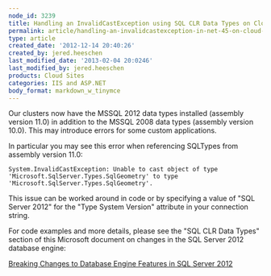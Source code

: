 ```yaml
---
node_id: 3239
title: Handling an InvalidCastException using SQL CLR Data Types on Cloud Sites
permalink: article/handling-an-invalidcastexception-in-net-45-on-cloud-sites
type: article
created_date: '2012-12-14 20:40:26'
created_by: jered.heeschen
last_modified_date: '2013-02-04 20:0246'
last_modified_by: jered.heeschen
products: Cloud Sites
categories: IIS and ASP.NET
body_format: markdown_w_tinymce
---
```


Our clusters now have the MSSQL 2012 data types installed (assembly version 11.0) in addition to the MSSQL 2008 data types (assembly version 10.0).  This may introduce errors for some custom applications.

In particular you may see this error when referencing SQLTypes from assembly version 11.0:

    System.InvalidCastException: Unable to cast object of type 'Microsoft.SqlServer.Types.SqlGeometry' to type 'Microsoft.SqlServer.Types.SqlGeometry'.

This issue can be worked around in code or by specifying a value of "SQL Server 2012" for the "Type System Version" attribute in your connection string.

For code examples and more details, please see the "SQL CLR Data Types" section of this Microsoft document on changes in the SQL Server 2012 database engine:

[Breaking Changes to Database Engine Features in SQL Server 2012](http://msdn.microsoft.com/en-us/library)

